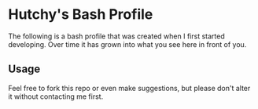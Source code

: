 
# Hutchy's Bash Profile
The following is a bash profile that was created when I first started developing. Over time it has grown into what you see here in front of you.

## Usage
Feel free to fork this repo or even make suggestions, but please don't alter it without contacting me first.
